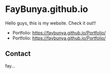 # FayBunya.github.io
Hello guys, this is my website. Check it out!!

- Portfolio: https://faybunya.github.io/Portfolio/
- Portfolio: https://faybunya.github.io/Portfolio/

## Contact
fay...